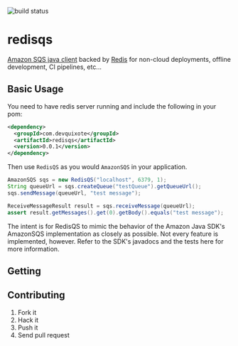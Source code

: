 ![build status](https://api.travis-ci.org/lwoodson/redisqs.svg?branch=master)

# redisqs
[Amazon SQS java client](http://docs.aws.amazon.com/AWSJavaSDK/latest/javadoc/com/amazonaws/services/sqs/AmazonSQS.html)
backed by [Redis](http://redis.io/) for non-cloud deployments, offline
development, CI pipelines, etc...

## Basic Usage
You need to have redis server running and include the following in your pom:

```xml
<dependency>
  <groupId>com.devquixote</groupId>
  <artifactId>redisqs</artifactId>
  <version>0.0.1</version>
</dependency>
```

Then use ```RedisQS``` as you would ```AmazonSQS``` in your application.

```java
AmazonSQS sqs = new RedisQS("localhost", 6379, 1);
String queueUrl = sqs.createQueue("testQueue").getQueueUrl();
sqs.sendMessage(queueUrl, "test message");

ReceiveMessageResult result = sqs.receiveMessage(queueUrl);
assert result.getMessages().get(0).getBody().equals("test message");
```

The intent is for RedisQS to mimic the behavior of the Amazon Java SDK's
AmazonSQS implementation as closely as possible.  Not every feature is 
implemented, however.  Refer to the SDK's javadocs and the tests here
for more information.

## Getting


## Contributing
1. Fork it
2. Hack it
3. Push it
4. Send pull request
